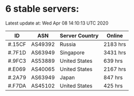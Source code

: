 # 6 stable servers:

Latest update at: Wed Apr 08 14:10:13 UTC 2020

| ID | ASN | Server Country | Online |
| -- | --- | -------------- | ------ |
| #.15CF | AS49392 | Russia | 2183 hrs |
| #.7F1D | AS63949 | Singapore | 3431 hrs |
| #.9FC3 | AS53889 | United States | 639 hrs |
| #.E069 | AS40065 | United States | 2167 hrs |
| #.2A79 | AS63949 | Japan | 847 hrs |
| #.F7DA | AS45102 | United States | 425 hrs |

